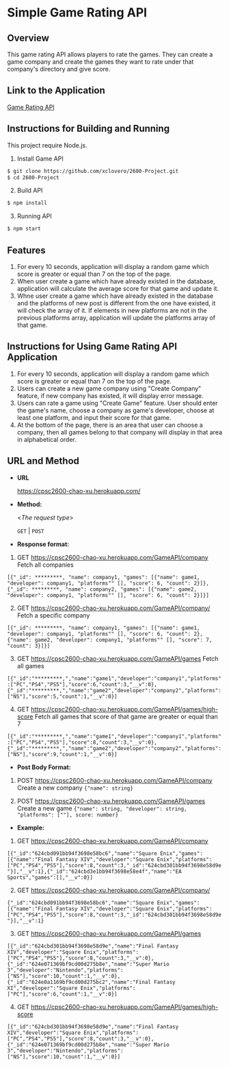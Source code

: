 # Simple Game Rating API

## Overview

This game rating API allows players to rate the games. They can create a game company and create the games they want to rate under that company's directory and give  score.

## Link to the Application

[Game Rating API](https://cpsc2600-chao-xu.herokuapp.com/)

## Instructions for Building and Running

This project require Node.js.

1. Install Game API
```bash
$ git clone https://github.com/xclovero/2600-Project.git
$ cd 2600-Project
```
2. Build API
```bash
$ npm install
```
3. Running API
```bash
$ npm start
```
## Features

1. For every 10 seconds, application will display a random game which score is greater or equal than 7 on the top of the page.
2. When user create a game which have already existed in the database, application will calculate the average score for that game and update it.
3. Whne user create a game which have already existed in the database and the platforms of new post is different from the one have existed, it will check the array of it. If elements in new platforms are not in the previous platforms array, application will update the platforms array of that game.

## Instructions for Using Game Rating API Application

1. For every 10 seconds, application will display a random game which score is greater or equal than 7 on the top of the page.
2. Users can create a new game company using "Create Company" feature, if new company has existed, it will display error message.
3. Users can rate a game using "Create Game" feature. User should enter the game's name, choose a company as game's developer, choose at least one platform, and input their score for that game.
4. At the bottom of the page, there is an area that user can choose a company, then all games belong to that company will display in that area in alphabetical order.

## URL and Method

* **URL**

  https://cpsc2600-chao-xu.herokuapp.com/

* **Method:**
  
  <_The request type_>

  `GET` | `POST`

* **Response format:**

1. GET https://cpsc2600-chao-xu.herokuapp.com/GameAPI/company Fetch all companies

`[{"_id": *********, "name": company1, "games": [{"name": game1, "developer": company1, "platforms"" [], "score": 6, "count": 2}]}, {"_id": *********, "name": company2, "games": [{"name": game2, "developer": company1, "platforms"" [], "score": 6, "count": 2}]}]`

2. GET https://cpsc2600-chao-xu.herokuapp.com/GameAPI/company/<compant-name> Fetch a specific company

`[{"_id": *********, "name": company1, "games": [{"name": game1, "developer": company1, "platforms"" [], "score": 6, "count": 2}, {"name": game2, "developer": company1, "platforms"" [], "score": 7, "count": 3}]}]`

3. GET https://cpsc2600-chao-xu.herokuapp.com/GameAPI/games Fetch all games

`[{"_id":"*********,","name":"game1","developer":"company1","platforms":["PC","PS4","PS5"],"score":6,"count":3,"__v":0},{"_id":"*********,","name":"game2","developer":"company2","platforms":["NS"],"score":5,"count":1,"__v":0}]`

4. GET https://cpsc2600-chao-xu.herokuapp.com/GameAPI/games/high-score Fetch all games that score of that game are greater or equal than 7

`[{"_id":"*********,","name":"game1","developer":"company1","platforms":["PC","PS4","PS5"],"score":8,"count":3,"__v":0},{"_id":"*********,","name":"game2","developer":"company2","platforms":["NS"],"score":9,"count":1,"__v":0}]`

* **Post Body Format:**

1. POST https://cpsc2600-chao-xu.herokuapp.com/GameAPI/company Create a new company
`{"name": string}`

2. POST https://cpsc2600-chao-xu.herokuapp.com/GameAPI/games Create a new game
`{"name": string, "developer": string, "platforms": [""], score: number}`

* **Example:**

1. GET https://cpsc2600-chao-xu.herokuapp.com/GameAPI/company

`[{"_id":"624cbd091bb94f3698e58bc6","name":"Square Enix","games":[{"name":"Final Fantasy XIV","developer":"Square Enix","platforms":["PC","PS4","PS5"],"score":8,"count":3,"_id":"624cbd301bb94f3698e58d9e"}],"__v":1},{"_id":"624cbd3e1bb94f3698e58e4f","name":"EA Sports","games":[],"__v":0}]`


2. GET https://cpsc2600-chao-xu.herokuapp.com/GameAPI/company/<compant-name>

`{"_id":"624cbd091bb94f3698e58bc6","name":"Square Enix","games":[{"name":"Final Fantasy XIV","developer":"Square Enix","platforms":["PC","PS4","PS5"],"score":8,"count":3,"_id":"624cbd301bb94f3698e58d9e"}],"__v":1}`

3. GET https://cpsc2600-chao-xu.herokuapp.com/GameAPI/games

`[{"_id":"624cbd301bb94f3698e58d9e","name":"Final Fantasy XIV","developer":"Square Enix","platforms":["PC","PS4","PS5"],"score":8,"count":3,"__v":0},{"_id":"624e071369bf9cd00d275b8e","name":"Super Mario 3","developer":"Nintendo","platforms":["NS"],"score":10,"count":1,"__v":0},{"_id":"624e0a1169bf9cd00d275bc2","name":"Final Fantasy XI","developer":"Square Enix","platforms":["PC"],"score":6,"count":1,"__v":0}]`

4. GET https://cpsc2600-chao-xu.herokuapp.com/GameAPI/games/high-score

`[{"_id":"624cbd301bb94f3698e58d9e","name":"Final Fantasy XIV","developer":"Square Enix","platforms":["PC","PS4","PS5"],"score":8,"count":3,"__v":0},{"_id":"624e071369bf9cd00d275b8e","name":"Super Mario 3","developer":"Nintendo","platforms":["NS"],"score":10,"count":1,"__v":0}]`